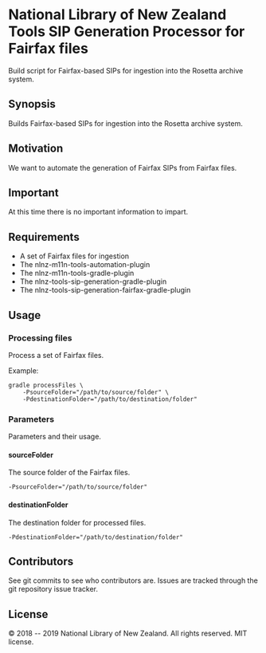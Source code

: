 # National Library of New Zealand Tools SIP Generation Processor for Fairfax files

Build script for Fairfax-based SIPs for ingestion into the Rosetta archive system.

## Synopsis

Builds Fairfax-based SIPs for ingestion into the Rosetta archive system.

## Motivation

We want to automate the generation of Fairfax SIPs from Fairfax files.

## Important

At this time there is no important information to impart.

## Requirements

- A set of Fairfax files for ingestion
- The nlnz-m11n-tools-automation-plugin
- The nlnz-m11n-tools-gradle-plugin
- The nlnz-tools-sip-generation-gradle-plugin
- The nlnz-tools-sip-generation-fairfax-gradle-plugin

## Usage

### Processing files
Process a set of Fairfax files.

Example:
```
gradle processFiles \
    -PsourceFolder="/path/to/source/folder" \
    -PdestinationFolder="/path/to/destination/folder"
```
### Parameters

Parameters and their usage.

#### sourceFolder
The source folder of the Fairfax files.
```
-PsourceFolder="/path/to/source/folder"
```

#### destinationFolder
The destination folder for processed files.
```
-PdestinationFolder="/path/to/destination/folder"
```

## Contributors

See git commits to see who contributors are. Issues are tracked through the git repository issue tracker.

## License

&copy; 2018 -- 2019 National Library of New Zealand. All rights reserved. MIT license.
